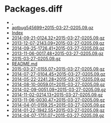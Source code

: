Packages.diff
========================

- [.](.)
- [aptbug545699+2015-03-27-0205.09.gz](aptbug545699+2015-03-27-0205.09.gz)
- [Index](Index)
- [2014-09-21-0124.32+2015-03-27-0205.09.gz](2014-09-21-0124.32+2015-03-27-0205.09.gz)
- [2013-12-07-2143.09+2015-03-27-0205.09.gz](2013-12-07-2143.09+2015-03-27-0205.09.gz)
- [2014-09-25-1726.41+2015-03-27-0205.09.gz](2014-09-25-1726.41+2015-03-27-0205.09.gz)
- [2013-11-06-0017.48+2015-03-27-0205.09.gz](2013-11-06-0017.48+2015-03-27-0205.09.gz)
- [2015-03-27-0205.09.gz](2015-03-27-0205.09.gz)
- [README.md](README.md)
- [2015-03-27-0155.07+2015-03-27-0205.09.gz](2015-03-27-0155.07+2015-03-27-0205.09.gz)
- [2014-07-27-0104.45+2015-03-27-0205.09.gz](2014-07-27-0104.45+2015-03-27-0205.09.gz)
- [2014-05-22-2241.28+2015-03-27-0205.09.gz](2014-05-22-2241.28+2015-03-27-0205.09.gz)
- [2014-08-10-0059.01+2015-03-27-0205.09.gz](2014-08-10-0059.01+2015-03-27-0205.09.gz)
- [2014-02-09-0051.09+2015-03-27-0205.09.gz](2014-02-09-0051.09+2015-03-27-0205.09.gz)
- [2014-11-02-0214.13+2015-03-27-0205.09.gz](2014-11-02-0214.13+2015-03-27-0205.09.gz)
- [2013-11-06-0030.47+2015-03-27-0205.09.gz](2013-11-06-0030.47+2015-03-27-0205.09.gz)
- [2014-04-01-0159.25+2015-03-27-0205.09.gz](2014-04-01-0159.25+2015-03-27-0205.09.gz)
- [2014-01-22-1942.55+2015-03-27-0205.09.gz](2014-01-22-1942.55+2015-03-27-0205.09.gz)
- [2014-04-07-1751.07+2015-03-27-0205.09.gz](2014-04-07-1751.07+2015-03-27-0205.09.gz)
